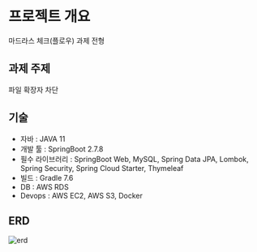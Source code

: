 # 프로젝트 개요
마드라스 체크(플로우) 과제 전형

## 과제 주제
파일 확장자 차단

## 기술

- 자바 : JAVA 11
- 개발 툴 : SpringBoot 2.7.8
- 필수 라이브러리 : SpringBoot Web, MySQL, Spring Data JPA, Lombok, Spring Security, Spring Cloud Starter, Thymeleaf
- 빌드 : Gradle 7.6
- DB : AWS RDS
- Devops : AWS EC2, AWS S3, Docker

## ERD
![erd](https://user-images.githubusercontent.com/101695482/220024914-cd4614b7-f1d3-4823-a827-4d971601083b.png)
